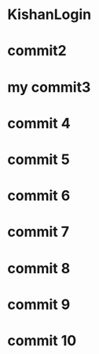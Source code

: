 # KishanLogin
# commit2
# my commit3
# commit 4
# commit 5
# commit 6
# commit 7
# commit 8
# commit 9
# commit 10


